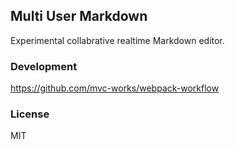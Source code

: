
Multi User Markdown
----

Experimental collabrative realtime Markdown editor.

### Development

https://github.com/mvc-works/webpack-workflow

### License

MIT
